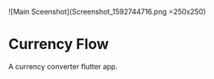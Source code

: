 ![Main Sceenshot](Screenshot_1592744716.png =250x250)


# Currency Flow

A currency converter flutter app.

